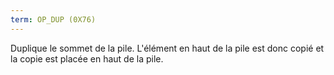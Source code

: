 ```yaml
---
term: OP_DUP (0X76)
---
```


Duplique le sommet de la pile. L'élément en haut de la pile est donc copié et la copie est placée en haut de la pile.

